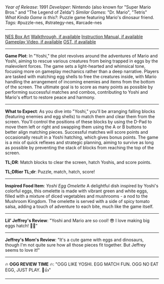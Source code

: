 *Year of Release*: 1991
*Developer*: Nintendo (also known for "Super Mario Bros." and "The Legend of Zelda")
*Similar Games*: "Dr. Mario", "Tetris"
*What Kinda Game is this?*: Puzzle game featuring Mario's dinosaur friend.
*Tags:* #puzzle-nes, #strategy-nes, #arcade-nes

---
[NES Box Art](https://www.google.com/search?tbm=isch&q=NES+Box+Art+Yoshi) 
[Walkthrough, if available](https://www.google.com/search?q=Walkthrough+NES+Yoshi)
[Instruction Manual, if available](https://www.google.com/search?q=NES+Instruction+Manual+Yoshi)
[Gameplay Video, if available](https://www.youtube.com/results?search_query=gameplay+NES+Yoshi) 
[OST, if available](https://www.youtube.com/results?search_query=gameplay+NES+Yoshi+OST)

- - -
**Game Plot**: 
In "Yoshi," the plot revolves around the adventures of Mario and Yoshi, aiming to rescue various creatures from being trapped in eggs by the malevolent forces. The game sets a light-hearted and whimsical tone, focusing more on gameplay mechanics rather than a deep narrative. Players are tasked with matching egg shells to free the creatures inside, with Mario handling the arrangement of incoming enemies and items from the bottom of the screen. The ultimate goal is to score as many points as possible by performing successful matches and combos, contributing to Yoshi and Mario's effort to restore peace and harmony.

- - -
**What to Expect**: 
As you dive into "Yoshi," you'll be arranging falling blocks (featuring enemies and egg shells) to match them and clear them from the screen. You'll control the positions of these blocks by using the D-Pad to move them left or right and swapping them using the A or B buttons to better align matching pieces. Successful matches will score points and occasionally result in a Yoshi hatching, which gives bonus points. The game is a mix of quick reflexes and strategic planning, aiming to survive as long as possible by preventing the stack of blocks from reaching the top of the screen.

**TL;DR**: Match blocks to clear the screen, hatch Yoshis, and score points.

**TL;DRier TL;dr**: Puzzle, match, hatch, score!

---
**Inspired Food Item**: *Yoshi Egg Omelette* 
A delightful dish inspired by Yoshi's colorful eggs, this omelette is made with vibrant green and white eggs, filled with a mixture of diced vegetables and mushrooms - a nod to the Mushroom Kingdom. The omelette is served with a side of spicy tomato salsa, adding a touch of adventure to each bite, much like the game itself.

---
**Lil' Jeffrey's Review**: "Yoshi and Mario are so cool! 😎 I love making big eggs hatch! 🐣🌟"

---
**Jeffrey's Mom's Review**: "It's a cute game with eggs and dinosaurs, though I'm not quite sure how all those pieces fit together. But Jeffrey seems to love it!"

---
🔥 **OGG REVIEW TIME** 🔥: "OGG LIKE YOSHI. EGG MATCH FUN. OGG NO EAT EGG, JUST PLAY. 🐣👍"

---